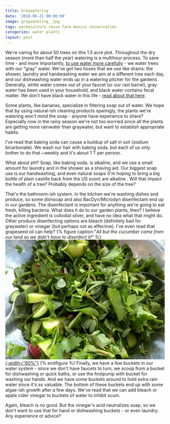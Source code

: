 ```yaml
---
title: Greywatering
date: '2018-06-21 00:00:00'
image: graywatering_.jpg
tags: permaculture reuse farm mexico conservation
categories: water plants
layout: post
---
```


We're caring for about 50 trees on this 1.5 acre plot. Throughout the dry season (more than half the year) watering is a multihour process. To save time - and more importantly, [to use water more carefully](https://reverdecer.annalisagross.com/2018/06/20/what-is-permaculture/) - we water trees with our "gray" water. We've got two hoses that we use like drains: the shower, laundry and handwashing water we aim at a different tree each day, and our dishwashing water ends up in a watering pitcher for the gardens.  Generally, white water comes out of your faucet (or our rain barrel), gray water has been used in your household, and black water contains fecal matter. We don't have black water in this life - [read about that here](http://www.annalisagross.com/home/pup-tent). 

Some plants, like bananas, specialize in filtering soap out of water. We hope that by using natural-ish cleaning products sparingly, the plants we're watering won't mind the soap - anyone have experience to share?
Especially now in the rainy season we're not too worried since all the plants are getting more rainwater than graywater, but want to establish appropriate habits.

I've read that baking soda can cause a buildup of salt in soil (*sodium* bicarbonate). We wash our hair with baking soda, but each of us only bother to do that ~weekly and it's about 1 T per person.

What about pH? Soap, like baking soda, is alkaline, and we use a small amount for laundry and in the shower as a shaving aid. Our biggest soap use is our handwashing, and even natural soaps (I'm hoping to bring a big bottle of plain castille back from the US soon) are alkaline . Will that impact the health of a tree? Probably depends on the size of the tree?

That's the bathroom-ish system. In the kitchen we're washing dishes and produce, so some dishsoap and also  BacDyn/Microdyn disenfectant end up in our gardens. The disenfectant is important for anything we're going to eat fresh, killing bacteria. What does it do to our garden plants, then? I believe the active ingredient is collodial silver, and have no idea what that might do. Other produce disenfecting options are bleach (definitely bad for graywater) or vinegar (but perhaps not as effective). I've even read that grapeseed oil can help?
{% figure caption:"*All but the cucumber came from our land so we didn't have to disenfect it!*" %}
[![Salad](/images/salad_.jpg){:width="60%"}](/images/salad.jpg)
{% endfigure %}
Finally, we have a few buckets in our water system - since we don't have faucets to turn, we scoop from a bucket for dishwashing or quick baths, or use the footpump with bucket for washing our hands. And we have some buckets around to hold extra rain water since it's so valuable. The bottom of these buckets end up with some algae-ish growth after a few days. We've read that we can add bleach or apple cider vinegar to buckets of water to inhibit scum.

Again, bleach is no good. But the vinegar's acid neutralizes soap, so we don't want to use that for hand or dishwashing buckets - or even laundry. Any experience or advice?
